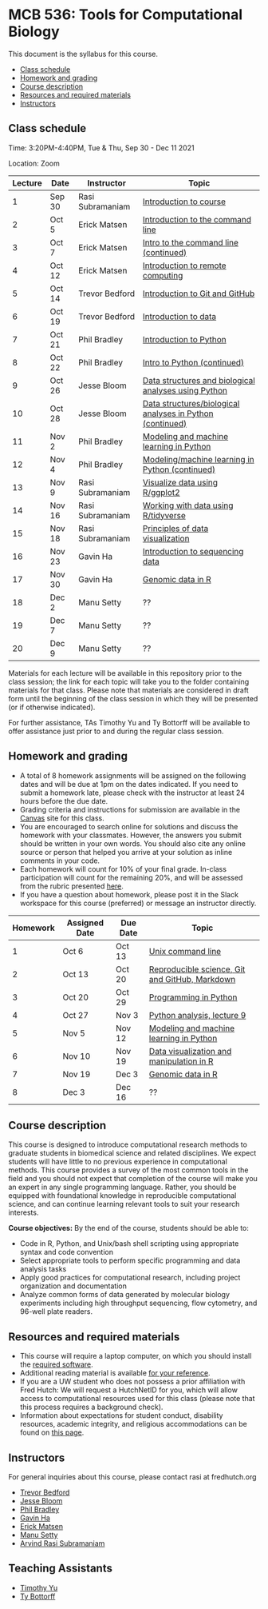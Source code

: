 # MCB 536: Tools for Computational Biology

This document is the syllabus for this course.

  * [Class schedule](#class-schedule)
  * [Homework and grading](#homework-and-grading)
  * [Course description](#course-description)
  * [Resources and required materials](#resources-and-required-materials)
  * [Instructors](#instructors)

## Class schedule

Time: 3:20PM-4:40PM, Tue & Thu, Sep 30 - Dec 11 2021

Location: Zoom

| Lecture | Date   | Instructor       | Topic                                                                           |
| ------- | ------ | ---------------- | ------------------------------------------------------------------------------- |
| 1       | Sep 30 | Rasi Subramaniam | [Introduction to course](lectures/lecture01/)                                   |
| 2       | Oct 5  | Erick Matsen     | [Introduction to the command line](lectures/lecture02/)                         |
| 3       | Oct 7  | Erick Matsen     | [Intro to the command line (continued)](lectures/lecture03/)                    |
| 4       | Oct 12 | Erick Matsen     | [Introduction to remote computing](lectures/lecture17)                          |
| 5       | Oct 14 | Trevor Bedford   | [Introduction to Git and GitHub](lectures/lecture04/)                           |
| 6       | Oct 19 | Trevor Bedford   | [Introduction to data](lectures/lecture05/)                                     |
| 7       | Oct 21 | Phil Bradley     | [Introduction to Python](lectures/lecture06/)                                   |
| 8       | Oct 22 | Phil Bradley     | [Intro to Python (continued)](lectures/lecture07/)                              |
| 9       | Oct 26 | Jesse Bloom      | [Data structures and biological analyses using Python](lectures/lecture08/)     |
| 10      | Oct 28 | Jesse Bloom      | [Data structures/biological analyses in Python (continued)](lectures/lecture09) |
| 11      | Nov 2  | Phil Bradley     | [Modeling and machine learning in Python](lectures/lecture10)                   |
| 12      | Nov 4  | Phil Bradley     | [Modeling/machine learning in Python (continued)](lectures/lecture11)           |
| 13      | Nov 9  | Rasi Subramaniam | [Visualize data using R/ggplot2](lectures/lecture12/)                           |
| 14      | Nov 16 | Rasi Subramaniam | [Working with data using R/tidyverse](lectures/lecture13/)                      |
| 15      | Nov 18 | Rasi Subramaniam | [Principles of data visualization](lectures/lecture14/)                         |
| 16      | Nov 23 | Gavin Ha         | [Introduction to sequencing data](lectures/lecture15/)                          |
| 17      | Nov 30 | Gavin Ha         | [Genomic data in R](lectures/lecture16/)                                        |
| 18      | Dec 2  | Manu Setty       | ??                                                                              |
| 19      | Dec 7  | Manu Setty       | ??                                                                              |
| 20      | Dec 9  | Manu Setty       | ??                                                                              |

Materials for each lecture will be available in this repository prior to the class session;
the link for each topic will take you to the folder containing materials for that class.
Please note that materials are considered in draft form until the beginning of the class session in which they will be presented (or if otherwise indicated).

For further assistance, TAs Timothy Yu and Ty Bottorff will be available to offer assistance just prior to and during the regular class session.

## Homework and grading

- A total of 8 homework assignments will be assigned on the following dates and will be due at 1pm on the dates indicated.
If you need to submit a homework late, please check with the instructor at least 24 hours before the due date.
- Grading criteria and instructions for submission are available in the [Canvas](http://canvas.uw.edu) site for this class.
- You are encouraged to search online for solutions and discuss the homework with your classmates.
However, the answers you submit should be written in your own words.
You should also cite any online source or person that helped you arrive at your solution as inline comments in your code.
- Each homework will count for 10% of your final grade. In-class participation will count for the remaining 20%, and will be assessed from the rubric presented [here](lectures/lecture01/participation_rubric.md).
- If you have a question about homework, please post it in the Slack workspace for this course (preferred) or message an instructor directly.

| Homework | Assigned Date | Due Date | Topic                                                                  |
| -------- | ------------- | -------- | ---------------------------------------------------------------------- |
| 1        | Oct 6         | Oct 13   | [Unix command line](homeworks/homework01)                              |
| 2        | Oct 13        | Oct 20   | [Reproducible science, Git and GitHub, Markdown](homeworks/homework02) |
| 3        | Oct 20        | Oct 29   | [Programming in Python](homeworks/homework03)                          |
| 4        | Oct 27        | Nov 3    | [Python analysis, lecture 9](homeworks/homework04)                     |
| 5        | Nov 5         | Nov 12   | [Modeling and machine learning in Python](homeworks/homework05)        |
| 6        | Nov 10        | Nov 19   | [Data visualization and manipulation in R](homeworks/homework06)       |
| 7        | Nov 19        | Dec 3    | [Genomic data in R](homeworks/homework07)                              |
| 8        | Dec 3         | Dec 16   | ??                                                                     |

## Course description

This course is designed to introduce computational research methods to graduate students in biomedical science and related disciplines.
We expect students will have little to no previous experience in computational methods. 
This course provides a survey of the most common tools in the field and you should not expect that completion of the course will make you an expert in any single programming language.
Rather, you should be equipped with foundational knowledge in reproducible computational science, and can continue learning relevant tools to suit your research interests.

**Course objectives:** By the end of the course, students should be able to:
- Code in R, Python, and Unix/bash shell scripting using appropriate syntax and code convention
- Select appropriate tools to perform specific programming and data analysis tasks
- Apply good practices for computational research, including project organization and documentation
- Analyze common forms of data generated by molecular biology experiments including high throughput sequencing,
flow cytometry, and 96-well plate readers.

## Resources and required materials

- This course will require a laptop computer, on which you should install the [required software](software/README.md).
- Additional reading material is available [for your reference](reference.md).
- If you are a UW student who does not possess a prior affiliation with Fred Hutch: We will request a HutchNetID for you,
which will allow access to computational resources used for this class (please note that this process
requires a background check).
- Information about expectations for student conduct, disability resources, academic integrity, and religious
accommodations can be found on [this page](https://registrar.washington.edu/staffandfaculty/syllabi-guidelines/).

## Instructors

For general inquiries about this course, please contact rasi at fredhutch.org

- [Trevor Bedford](http://bedford.io)
- [Jesse Bloom](https://www.fredhutch.org/en/labs/profiles/bloom-jesse.html)
- [Phil Bradley](https://www.fredhutch.org/en/labs/profiles/bradley-phil.html)
- [Gavin Ha](https://gavinhalab.org/people/Gavin-Ha/)
- [Erick Matsen](https://matsen.fhcrc.org)
- [Manu Setty](https://research.fredhutch.org/setty/en.html)
- [Arvind Rasi Subramaniam](http://rasilab.fredhutch.org)

## Teaching Assistants

- [Timothy Yu](https://www.linkedin.com/in/timyu316/)
- [Ty Bottorff](http://rasilab.org/members/ty-bottorff/)